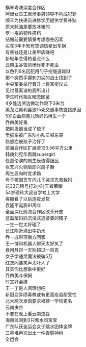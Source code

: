 横琴粤澳深度合作区  
阿里女员工案涉事男领导不构成犯罪  
顺丰为快递员进修学历提供学费补贴  
原来蚝油是要放冰箱的  
罗一舟的韧性搭档  
结婚前需要慎重考虑哪些因素  
买车3年不知有空调热晕出车祸  
有些钱还是让美甲店赚吧  
新轻年总得热爱点什么  
云南虫谷雪莉杨炸死不死虫  
以色列6名囚犯用勺子挖隧道越狱  
那个突然手握刺刀尖的战士找到了  
中央军委举行晋升上将军衔仪式  
见过最离谱的厕所设计  
学生时代相互暗恋图鉴  
4岁娃边哭边做动作跳下3米台  
黑龙江勃利县致15死交通事故直接原因  
5岁白血病患儿劝妈妈再生一个  
乔四美好勇  
把削发器当成了梳子  
樊振东被广东队小队员喊东哥  
路怒症被孩子治好了  
前海合作区扩展至120.56平方公里  
韩庚刘宪华再跳supergirl  
任嘉伦演的周生辰值得细品  
张艺兴火锅局即兴扇子舞  
周生辰向时宜求婚  
母子被困货车内儿子哭求先救我妈  
花33元租号打2小时王者荣耀  
54岁砌砖大叔自学考上大学  
客服看了以后连夜发货  
袁隆平诞辰91周年  
全面深化前海合作区改革开放  
蓝盈莹妈妈沉浸式追婆婆的镯子  
一生一世太好磕了  
长江附近涌出牛奶水  
乔一成带项南方回家  
王一博和机器人聊天太好笑了  
食用月饼一天别超过一百克  
女子学通灵魔法被骗5万  
红衣闪婆笑声太吓人了  
其实你比想象中更好  
乔四美斗保姆  
时宜好会撩  
王一丁是人间理想吧  
新冠变异缪毒株或有更高疫苗耐受性  
北大两次发函要求福建一学校更名  
云南虫谷  
不要在晚上看云南虫谷  
海南监测到3只紫水鸡宝宝  
广东队获全运会女子跳水团体金牌  
三星堆再次出土一件青铜神树  
全运会  
